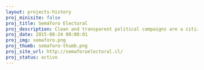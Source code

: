```yaml
---
layout: projects-history
proj_minisite: false
proj_title: Semáforo Electoral
proj_description: Clean and transparent political campaigns are a citizen right. With Semáforo Electoral, we show you what are the different rules that govern political campaigning in Chile, plus we tell you what to do when candidates do not follow the rules.
proj_date: 2015-08-24 00:00:01
proj_img: semaforo.png
proj_thumb: semaforo-thumb.png
proj_site_url: http://semaforoelectoral.cl/
proj_status: activo
---
```

